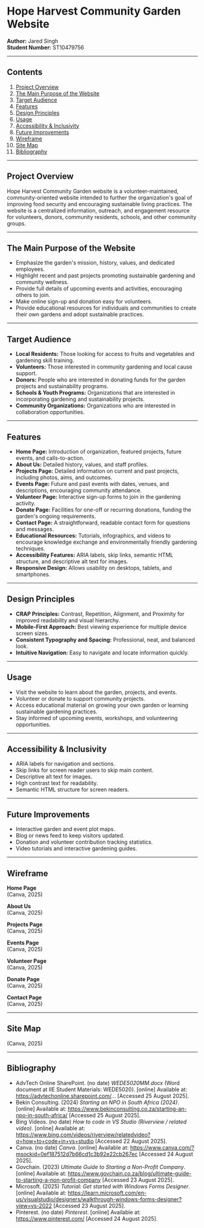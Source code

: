 # Hope Harvest Community Garden Website

**Author:** Jared Singh  
**Student Number:** ST10479756  

---

## Contents
1. [Project Overview](#project-overview)  
2. [The Main Purpose of the Website](#the-main-purpose-of-the-website)  
3. [Target Audience](#target-audience)  
4. [Features](#features)  
5. [Design Principles](#design-principles)  
6. [Usage](#usage)  
7. [Accessibility & Inclusivity](#accessibility--inclusivity)  
8. [Future Improvements](#future-improvements)  
9. [Wireframe](#wireframe)  
10. [Site Map](#site-map)  
11. [Bibliography](#bibliography)  

---

## Project Overview
Hope Harvest Community Garden website is a volunteer-maintained, community-oriented website intended to further the organization's goal of improving food security and encouraging sustainable living practices. The website is a centralized information, outreach, and engagement resource for volunteers, donors, community residents, schools, and other community groups.

---

## The Main Purpose of the Website
- Emphasize the garden's mission, history, values, and dedicated employees.  
- Highlight recent and past projects promoting sustainable gardening and community wellness.  
- Provide full details of upcoming events and activities, encouraging others to join.  
- Make online sign-up and donation easy for volunteers.  
- Provide educational resources for individuals and communities to create their own gardens and adopt sustainable practices.  

---

## Target Audience
- **Local Residents:** Those looking for access to fruits and vegetables and gardening skill training.  
- **Volunteers:** Those interested in community gardening and local cause support.  
- **Donors:** People who are interested in donating funds for the garden projects and sustainability programs.  
- **Schools & Youth Programs:** Organizations that are interested in incorporating gardening and sustainability projects.  
- **Community Organizations:** Organizations who are interested in collaboration opportunities.  

---

## Features
- **Home Page:** Introduction of organization, featured projects, future events, and calls-to-action.  
- **About Us:** Detailed history, values, and staff profiles.  
- **Projects Page:** Detailed information on current and past projects, including photos, aims, and outcomes.  
- **Events Page:** Future and past events with dates, venues, and descriptions, encouraging community attendance.  
- **Volunteer Page:** Interactive sign-up forms to join in the gardening activity.  
- **Donate Page:** Facilities for one-off or recurring donations, funding the garden's ongoing requirements.  
- **Contact Page:** A straightforward, readable contact form for questions and messages.  
- **Educational Resources:** Tutorials, infographics, and videos to encourage knowledge exchange and environmentally friendly gardening techniques.  
- **Accessibility Features:** ARIA labels, skip links, semantic HTML structure, and descriptive alt text for images.  
- **Responsive Design:** Allows usability on desktops, tablets, and smartphones.  

---

## Design Principles
- **CRAP Principles:** Contrast, Repetition, Alignment, and Proximity for improved readability and visual hierarchy.  
- **Mobile-First Approach:** Best viewing experience for multiple device screen sizes.  
- **Consistent Typography and Spacing:** Professional, neat, and balanced look.  
- **Intuitive Navigation:** Easy to navigate and locate information quickly.  

---

## Usage
- Visit the website to learn about the garden, projects, and events.  
- Volunteer or donate to support community projects.  
- Access educational material on growing your own garden or learning sustainable gardening practices.  
- Stay informed of upcoming events, workshops, and volunteering opportunities.  

---

## Accessibility & Inclusivity
- ARIA labels for navigation and sections.  
- Skip links for screen reader users to skip main content.  
- Descriptive alt text for images.  
- High contrast text for readability.  
- Semantic HTML structure for screen readers.  

---

## Future Improvements
- Interactive garden and event plot maps.  
- Blog or news feed to keep visitors updated.  
- Donation and volunteer contribution tracking statistics.  
- Video tutorials and interactive gardening guides.  

---

## Wireframe
**Home Page**  
(Canva, 2025)  

**About Us**  
(Canva, 2025)  

**Projects Page**  
(Canva, 2025)  

**Events Page**  
(Canva, 2025)  

**Volunteer Page**  
(Canva, 2025)  

**Donate Page**  
(Canva, 2025)  

**Contact Page**  
(Canva, 2025)  

---

## Site Map
(Canva, 2025)  

---

## Bibliography
- AdvTech Online SharePoint. (no date) *WEDE5020MM.docx* (Word document at IIE Student Materials: WEDE5020). [online] Available at: https://advtechonline.sharepoint.com/... [Accessed 25 August 2025].  
- Bekin Consulting. (2024) *Starting an NPO in South Africa (2024)*. [online] Available at: https://www.bekinconsulting.co.za/starting-an-npo-in-south-africa/ [Accessed 25 August 2025].  
- Bing Videos. (no date) *How to code in VS Studio (Riverview / related video)*. [online] Available at: https://www.bing.com/videos/riverview/relatedvideo?q=how+to+code+in+vs+studio [Accessed 22 August 2025].  
- Canva. (no date) *Canva*. [online] Available at: https://www.canva.com/?msockid=0ef187512d7b66cd1c3b92e22cb267ec [Accessed 24 August 2025].  
- Govchain. (2023) *Ultimate Guide to Starting a Non-Profit Company*. [online] Available at: https://www.govchain.co.za/blog/ultimate-guide-to-starting-a-non-profit-company [Accessed 23 August 2025].  
- Microsoft. (2025) *Tutorial: Get started with Windows Forms Designer*. [online] Available at: https://learn.microsoft.com/en-us/visualstudio/designers/walkthrough-windows-forms-designer?view=vs-2022 [Accessed 23 August 2025].  
- Pinterest. (no date) *Pinterest*. [online] Available at: https://www.pinterest.com/ [Accessed 24 August 2025].  
